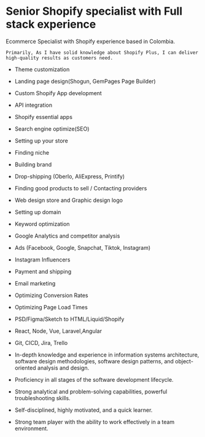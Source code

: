 # Senior Shopify specialist with Full stack experience
Ecommerce Specialist with Shopify experience based in Colombia.
```
Primarily, As I have solid knowledge about Shopify Plus, I can deliver high-quality results as customers need.
```
- Theme customization
- Landing page design(Shogun, GemPages Page Builder)
- Custom Shopify App development
- API integration
- Shopify essential apps
- Search engine optimize(SEO)
- Setting up your store
- Finding niche
- Building brand
- Drop-shipping (Oberlo, AliExpress, Printify)
- Finding good products to sell / Contacting providers
- Web design store and Graphic design logo
- Setting up domain
- Keyword optimization
- Google Analytics and competitor analysis
- Ads (Facebook, Google, Snapchat, Tiktok, Instagram)
- Instagram Influencers
- Payment and shipping
- Email marketing
- Optimizing Conversion Rates
- Optimizing Page Load Times
- PSD/Figma/Sketch to HTML/Liquid/Shopify
- React, Node, Vue, Laravel,Angular
- Git, CICD, Jira, Trello

- In-depth knowledge and experience in information systems architecture, software design methodologies, software design patterns, and object-oriented analysis and design.
- Proficiency in all stages of the software development lifecycle.
- Strong analytical and problem-solving capabilities, powerful troubleshooting skills.
- Self-disciplined, highly motivated, and a quick learner.
- Strong team player with the ability to work effectively in a team environment.


